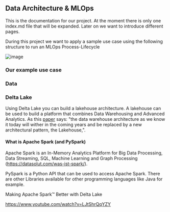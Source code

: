 ## Data Architecture & MLOps

This is the documentation for our project. At the moment there is only one index.md file that will be expanded. Later on we want to introduce different pages. 

During this project we want to apply a sample use case using the following structure to run an MLOps Process-Lifecycle

![image](https://user-images.githubusercontent.com/15960032/137945932-670a37ba-74e7-49dc-909a-e622d7c7bef3.png)


### Our example use case



### Data

### Delta Lake

Using Delta Lake you can build a lakehouse architecture. A lakehouse can be used to build a platform that combines Data Warehousing and Advanced Analytics. As this [paper](http://cidrdb.org/cidr2021/papers/cidr2021_paper17.pdf) says: "the data warehouse architecture as we know
it today will wither in the coming years and be replaced by a new
architectural pattern, the Lakehouse,". 

#### What is Apache Spark (and PySpark)

Apache Spark is an In-Memory Analytics Platform for Big Data Processing, Data Streaming, SQL, Machine Learning and Graph Processing (https://datasolut.com/was-ist-spark/). 

PySpark is a Python API that can be used to access Apache Spark. There are other Libraries available for other programming languages like Java for example. 

Making Apache Spark™ Better with Delta Lake

https://www.youtube.com/watch?v=LJtShrQqYZY